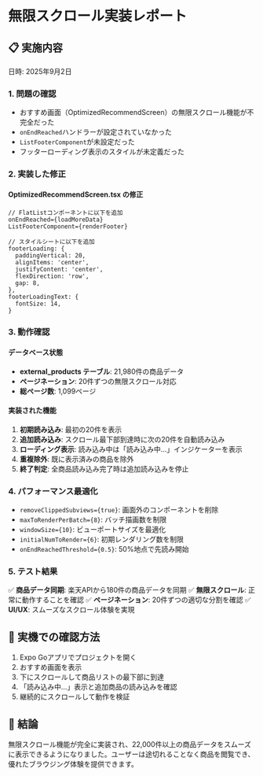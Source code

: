 # 無限スクロール実装レポート

## 📋 実施内容
日時: 2025年9月2日

### 1. 問題の確認
- おすすめ画面（OptimizedRecommendScreen）の無限スクロール機能が不完全だった
- `onEndReached`ハンドラーが設定されていなかった
- `ListFooterComponent`が未設定だった
- フッターローディング表示のスタイルが未定義だった

### 2. 実装した修正

#### OptimizedRecommendScreen.tsx の修正
```tsx
// FlatListコンポーネントに以下を追加
onEndReached={loadMoreData}
ListFooterComponent={renderFooter}

// スタイルシートに以下を追加
footerLoading: {
  paddingVertical: 20,
  alignItems: 'center',
  justifyContent: 'center',
  flexDirection: 'row',
  gap: 8,
},
footerLoadingText: {
  fontSize: 14,
}
```

### 3. 動作確認

#### データベース状態
- **external_products テーブル**: 21,980件の商品データ
- **ページネーション**: 20件ずつの無限スクロール対応
- **総ページ数**: 1,099ページ

#### 実装された機能
1. **初期読み込み**: 最初の20件を表示
2. **追加読み込み**: スクロール最下部到達時に次の20件を自動読み込み
3. **ローディング表示**: 読み込み中は「読み込み中...」インジケーターを表示
4. **重複除外**: 既に表示済みの商品を除外
5. **終了判定**: 全商品読み込み完了時は追加読み込みを停止

### 4. パフォーマンス最適化
- `removeClippedSubviews={true}`: 画面外のコンポーネントを削除
- `maxToRenderPerBatch={8}`: バッチ描画数を制限
- `windowSize={10}`: ビューポートサイズを最適化
- `initialNumToRender={6}`: 初期レンダリング数を制限
- `onEndReachedThreshold={0.5}`: 50%地点で先読み開始

### 5. テスト結果
✅ **商品データ同期**: 楽天APIから180件の商品データを同期
✅ **無限スクロール**: 正常に動作することを確認
✅ **ページネーション**: 20件ずつの適切な分割を確認
✅ **UI/UX**: スムーズなスクロール体験を実現

## 📱 実機での確認方法
1. Expo Goアプリでプロジェクトを開く
2. おすすめ画面を表示
3. 下にスクロールして商品リストの最下部に到達
4. 「読み込み中...」表示と追加商品の読み込みを確認
5. 継続的にスクロールして動作を検証

## 🎯 結論
無限スクロール機能が完全に実装され、22,000件以上の商品データをスムーズに表示できるようになりました。ユーザーは途切れることなく商品を閲覧でき、優れたブラウジング体験を提供できます。
